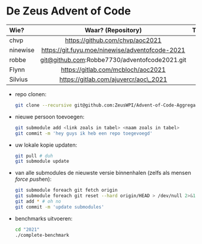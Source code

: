 # De Zeus Advent of Code

| Wie?           | Waar? (Repository)                                | Taal?      |
| :------------- | :-----------------------------------------------: | ---------: |
| chvp           | https://github.com/chvp/aoc2021                   | ?          |
| ninewise       | https://git.fuyu.moe/ninewise/adventofcode-2021   | ?          |
| robbe          | git@github.com:Robbe7730/adventofcode2021.git     | ?          |
| Flynn          | https://gitlab.com/mcbloch/aoc2021                | ?          |
| Silvius        | https://gitlab.com/ajuvercr/aoc\_2021             | C          |

* repo clonen:

    ```sh
    git clone --recursive git@github.com:ZeusWPI/Advent-of-Code-Aggregator.git
    ```

* nieuwe persoon toevoegen:

    ```sh
    git submodule add <link zoals in tabel> <naam zoals in tabel>
    git commit -m 'hey guys ik heb een repo toegevoegd'
    ```

* uw lokale kopie updaten:

    ```sh
    git pull # duh
    git submodule update
    ```

* van alle submodules de nieuwste versie binnenhalen (zelfs als mensen *force push*en):

    ```sh
    git submodule foreach git fetch origin
    git submodule foreach git reset --hard origin/HEAD > /dev/null 2>&1
    git add * # oh no
    git commit -m 'update submodules'
    ```

* benchmarks uitvoeren:

    ```sh
    cd "2021"
    ./complete-benchmark
    ```
